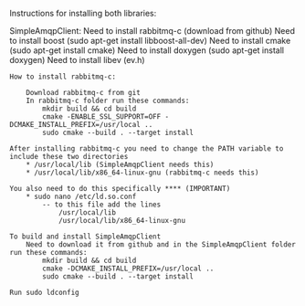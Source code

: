 Instructions for installing both libraries:


SimpleAmqpClient:
    Need to install rabbitmq-c (download from github)
    Need to install boost (sudo apt-get install libboost-all-dev)
    Need to install cmake (sudo apt-get install cmake)
    Need to install doxygen (sudo apt-get install doxygen)
    Need to install libev (ev.h)

    How to install rabbitmq-c:

        Download rabbitmq-c from git
        In rabbitmq-c folder run these commands:
            mkdir build && cd build
            cmake -ENABLE_SSL_SUPPORT=OFF -DCMAKE_INSTALL_PREFIX=/usr/local ..
            sudo cmake --build . --target install

    After installing rabbitmq-c you need to change the PATH variable to include these two directories
        * /usr/local/lib (SimpleAmqpClient needs this)
        * /usr/local/lib/x86_64-linux-gnu (rabbitmq-c needs this)

    You also need to do this specifically **** (IMPORTANT)
        * sudo nano /etc/ld.so.conf
            -- to this file add the lines
                /usr/local/lib
                /usr/local/lib/x86_64-linux-gnu

    To build and install SimpleAmqpClient
        Need to download it from github and in the SimpleAmqpClient folder run these commands:
            mkdir build && cd build
            cmake -DCMAKE_INSTALL_PREFIX=/usr/local ..
            sudo cmake --build . --target install

    Run sudo ldconfig 
